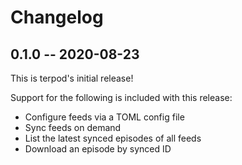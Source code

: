 # Changelog

## 0.1.0 -- 2020-08-23

This is terpod's initial release!

Support for the following is included with this release:

- Configure feeds via a TOML config file
- Sync feeds on demand
- List the latest synced episodes of all feeds
- Download an episode by synced ID

